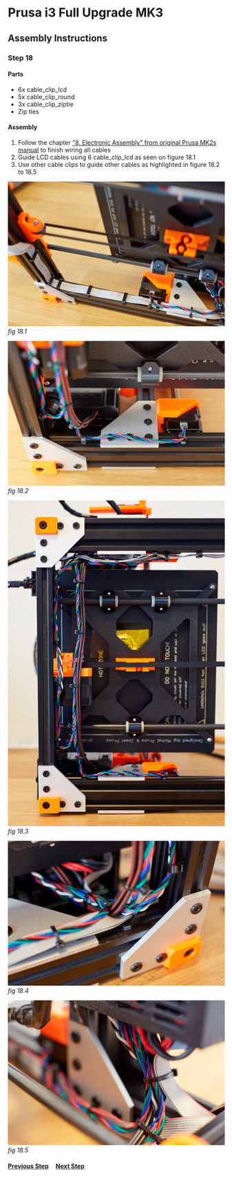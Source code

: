 # Prusa i3 Full Upgrade MK3

## Assembly Instructions

### Step 18

#### Parts  

* 6x cable_clip_lcd
* 5x cable_clip_round
* 3x cable_clip_ziptie
* Zip ties

#### Assembly

1. Follow the chapter ["8. Electronic Assembly" from original Prusa MK2s manual](http://manual.prusa3d.com/Guide/8.+Electronics+assembly/279?lang=en) to finish wiring all cables
1. Guide LCD cables using 6 cable_clip_lcd as seen on figure 18.1
1. Use other cable clips to guide other cables as highlighted in figure 18.2 to 18.5

![](img/fig18.1.jpg)\
*fig 18.1*

![](img/fig18.2.jpg)\
*fig 18.2*

![](img/fig18.3.jpg)\
*fig 18.3*

![](img/fig18.4.jpg)\
*fig 18.4*

![](img/fig18.5.jpg)\
*fig 18.5*

#### [Previous Step](step17.md) &nbsp;&nbsp;&nbsp; [Next Step](step19.md)
